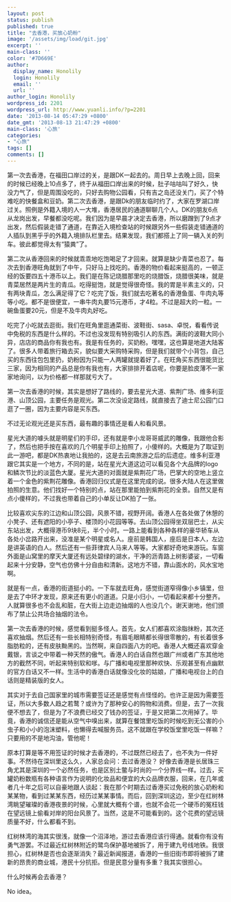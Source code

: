 ```yaml
---
layout: post
status: publish
published: true
title: "去香港，买放心奶粉"
image: '/assets/img/load/git.jpg'
excerpt: ''
main-class: ''
color: '#7D669E'
author:
  display_name: Honolily
  login: Honolily
  email: ''
  url: ''
author_login: Honolily
wordpress_id: 2201
wordpress_url: http://www.yuanli.info/?p=2201
date: '2013-08-14 05:47:29 +0800'
date_gmt: '2013-08-13 21:47:29 +0800'
main-class: '心旅'
categories:
- "心旅"
tags: []
comments: []
---
```

第一次去香港，在福田口岸过的关，是跟DK一起去的。周日早上去晚上回，回来的时候已经晚上10点多了，终于从福田口岸出来的时候，肚子咕咕叫了好久，快没力气了，但是周围没吃的，只好去购物公园看，只有吉之岛还没关门，买了个特难吃的快餐盒和豆奶。第二次去香港，是跟Dk的朋友临时约了，大家在罗湖口岸过关。照例是外籍入境的人一大堆，香港居民的通道聊聊几个人。DK的朋友6点从龙岗出发，早餐都没吃呢。我们因为是早晨才决定去香港，所以磨蹭到了9点才出发，然后假装走错了通道，在靠近入境检查站的时候跟另外一些假装走错通道的人插队到黑乎乎的外籍入境排队栏里去。结果发现，我们都搭上了同一辆入关的列车。彼此都觉得太有&ldquo;猿粪&rdquo;了。

第二次从香港回来的时候就乖乖地吃饱喝足了才回来。就算是缺少青菜也忍了。每次去到香港旺角就到了中午，只好马上找吃的。香港的物价看起来挺高的，一顿正经的饭要四五十港币以上。我们是在陈记烧腊那里吃的烧腊饭，烧腊很美味，就是青菜居然是两片生的青瓜。吃得挺饱，就是觉得很奇怪。我的胃是半素主义的，只有两块青瓜，怎么满足得了它？吃完了饭，我们就去吃著名的香港鱼蛋、牛肉丸等等小吃。都不是很便宜，一串牛肉丸要15元港币，才4粒。不过是超大的一粒。一碗鱼蛋要20元，但是不及牛肉丸好吃。

吃完了小吃就去逛街。我们在旺角里逛通菜街、波鞋街、sasa、卓悦，看看传说中免税的东西是什么样的。不过也没发现有特别吸引人的东西。满街的波鞋大同小异，店店的商品你有我也有。我是有任务的，买奶粉。嘿嘿，这也算是地道大陆客了。很多人带着旅行箱去买，貌似要大采购特采购，但是我们就带个小背包，自己买的东西往包包里扔，奶粉因为只能一人两罐就提着好了。在旺角买东西很能货比三家，因为相同的产品总是你有我也有，大家排排开着店呢，你要是脸皮薄不一家家地询问，以为价格都一样那就亏大了。

第一次去香港的时候，其实是想好了路线的，要去星光大道、紫荆广场、维多利亚港、山顶公园，主要任务是观光。第二次没设定路线，就直接去了迪士尼公园门口逛了一圈，因为主要内容是买东西。

不过无论观光还是买东西，最有趣的事情还是看人和看风景。

星光大道的噱头就是明星们的手印，还有就是李小龙哥哥威武的雕像，我跟他合影了，然后也把手按在喜欢的几个明星手印上拍照了，小傻样的。大概是为了取证到此一游吧，都是DK热衷地让我拍的，这是去云南旅游之后的后遗症。维多利亚港跟它其实是一个地方，不同的是，站在星光大道这边可以看见各个大品牌的logo和鳞次节比的淡蓝色大厦。星光大道的对面就是紫荆花广场，巴掌大的空地上竖立着一个金色的紫荆花雕像。香港回归仪式是在这里完成的说。很多大陆人在这里做拍照的生意。他们找好一个特别的点，站在那里能拍到紫荆花的全景。自然又是有点小傻样的，不过我也带着自己的小单反让DK拍了一张。

比较喜欢尖东的江边和山顶公园，风景不错，视野开阔。香港人在各处做了休憩的小凳子、还有遮阳的小亭子、楼顶的小花园等等。去山顶公园得坐双层巴士，从尖东站出发，大概得港币9块8元，半个小时。一路上能看到各种各样的豪华轿车从各处小岔路开出来，没准是某个明星或名人。座前是韩国人，座后是日本人，左边是讲英语的白人。然后还有一些菲律宾人马来人等等。大家都好奇地来游玩。车窗外面是山窝里的摩天大厦还有远处碧绿的湖水，干净的沥青路上树影婆娑，一切看起来十分安静，空气也仿佛十分自由和清新。这地方不错，靠山面水的，风水宝地啊。

就是有一点，香港的街道挺小的。一下车就去旺角，感觉街道窄得像小乡镇里，但是去了中环才发现，原来还有更小的道道。只是小归小，一切看起来都十分整齐。人就算很多也不会乱和脏，在大街上边走边抽烟的人也没几个。谢天谢地，他们颁布了禁止公共场合抽烟的法令。

第一次去香港的时候，感觉看到挺多怪人。首先，女人们都喜欢涂脂抹粉，其次还喜欢抽烟。然后还有一些长相特别奇怪，有眉毛眼睛都长得很零散的，有长着很多脂肪粒的，还有皮肤黝黑的。当然啊，来自四面八方的吧。香港人大概还喜欢穿金戴银，言谈之中带着一种天然的傲气。香港人的白话自然也跟广州或者广东其他地方的截然不同，听起来特别软和嗲。与广播和电视里那种欢快、乐观甚至有点幽默的官方白话又不一样。生活中的香港白话就像没化妆的姑娘，广播和电视台上的白话则是精装版的女人。

其实对于去自己国家里的城市需要签证还是感觉有点怪怪的。也许正是因为需要签证，所以大多数人趋之若鹜？或许为了那种安心的购物和消费。但是，去了一次我便不想去了，但是为了不浪费已经交了钱办的签证，于是又把第二次用掉了。毕竟，香港的诚信还是能从空气中嗅出来，就算在餐馆里吃饭的时候吃到无公害的小虫子和小小的泡沫塑料，也懒得去喊服务员。这不就跟在学校饭堂里吃饭一样嘛？只要用的不是地沟油，管他呢！

原本打算是等不用签证的时候才去香港的，不过既然已经去了，也不失为一件好事。不然待在深圳里这么久，人家总会问：去过香港没？ 好像去香港是长居珠三角尤其是深圳的一个必然任务，也是区别土鳖与时尚的一个分界线一样。过去，买罐奶粉数瓶有各种语言作为说明的化妆品和便宜的大众品牌衣服，回来，在几年或者几十年之后可以自豪地跟人谈起：我在那个时期去过香港买过免税的放心奶粉和某某物，看到过某某东西，经历过某某事情。而后，回到深圳这边，至少在红树林湾眺望璀璨的香港夜景的时候，心里就大概有个谱，也就不会花一个硬币的冤枉钱在望远镜上偷看对岸的阳台风景了。当然，这是不可能看到的。这个花费的望远镜质量不好，什么都看不到。

红树林湾的海其实很浅，就像一个沼泽地，游过去香港应该行得通。就看你有没有勇气游罢。不过最近红树林附近的鹭鸟保护基地被拆了，用于建九号线地铁。我很担心，红树林是否也会逐渐消失？最近新闻报道，香港的一些旧街市即将被拆了建新的昂贵的商业城，港民十分抗拒。但是民意分量有多重？我其实很担心。

什么时候再会去香港？

No idea。


